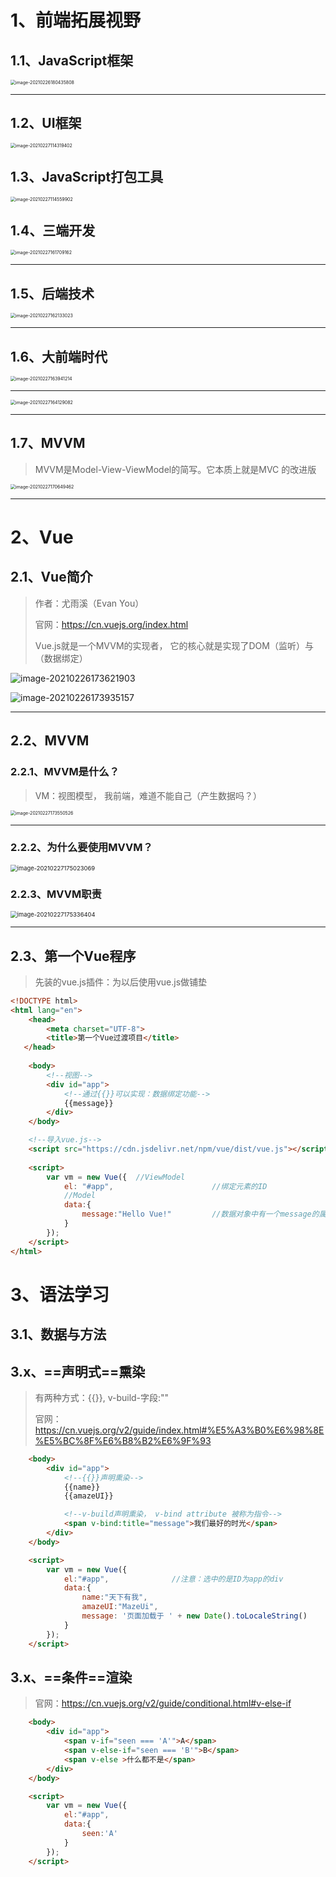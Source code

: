 # 1、前端拓展视野

## 1.1、JavaScript框架

<img src="https://gitee.com/sheep-are-flying-in-the-sky/my-picture/raw/master/picture8/image-20210226180435808.png" alt="image-20210226180435808" style="zoom:50%;" />

----

## 1.2、UI框架

<img src="https://gitee.com/sheep-are-flying-in-the-sky/my-picture/raw/master/picture8/image-20210227114319402.png" alt="image-20210227114319402" style="zoom:50%;" />

## 1.3、JavaScript打包工具

<img src="https://gitee.com/sheep-are-flying-in-the-sky/my-picture/raw/master/picture8/image-20210227114559902.png" alt="image-20210227114559902" style="zoom:50%;" />



## 1.4、三端开发

<img src="https://gitee.com/sheep-are-flying-in-the-sky/my-picture/raw/master/picture8/image-20210227161709162.png" alt="image-20210227161709162" style="zoom:50%;" />

---

## 1.5、后端技术

<img src="https://gitee.com/sheep-are-flying-in-the-sky/my-picture/raw/master/picture8/image-20210227162133023.png" alt="image-20210227162133023" style="zoom:50%;" />

---

## 1.6、大前端时代

<img src="https://gitee.com/sheep-are-flying-in-the-sky/my-picture/raw/master/picture8/image-20210227163941214.png" alt="image-20210227163941214" style="zoom:50%;" />

---

<img src="https://gitee.com/sheep-are-flying-in-the-sky/my-picture/raw/master/picture8/image-20210227164129082.png" alt="image-20210227164129082" style="zoom: 50%;" />

---

## 1.7、MVVM

> MVVM是Model-View-ViewModel的简写。它本质上就是MVC 的改进版

<img src="https://gitee.com/sheep-are-flying-in-the-sky/my-picture/raw/master/picture8/image-20210227170649462.png" alt="image-20210227170649462" style="zoom: 50%;" />

---



# 2、Vue

## 2.1、Vue简介

> 作者：尤雨溪（Evan You）
>
> 官网：https://cn.vuejs.org/index.html
>
> Vue.js就是一个MVVM的实现者， 它的核心就是实现了DOM（监听）与（数据绑定）

![image-20210226173621903](https://gitee.com/sheep-are-flying-in-the-sky/my-picture/raw/master/picture8/image-20210226173621903.png)

![image-20210226173935157](https://gitee.com/sheep-are-flying-in-the-sky/my-picture/raw/master/picture8/image-20210226173935157.png)

----



## 2.2、MVVM

### 2.2.1、MVVM是什么？

> VM：视图模型， 我前端，难道不能自己（产生数据吗？）

<img src="https://gitee.com/sheep-are-flying-in-the-sky/my-picture/raw/master/picture8/image-20210227173550526.png" alt="image-20210227173550526" style="zoom:50%;" />

----

### 2.2.2、为什么要使用MVVM？

<img src="https://gitee.com/sheep-are-flying-in-the-sky/my-picture/raw/master/picture8/image-20210227175023069.png" alt="image-20210227175023069" style="zoom:67%;" />



### 2.2.3、MVVM职责

<img src="https://gitee.com/sheep-are-flying-in-the-sky/my-picture/raw/master/picture8/image-20210227175336404.png" alt="image-20210227175336404" style="zoom: 67%;" />

---



## 2.3、第一个Vue程序

> 先装的vue.js插件：为以后使用vue.js做铺垫

~~~html
<!DOCTYPE html>
<html lang="en">
	<head>
        <meta charset="UTF-8">
        <title>第一个Vue过渡项目</title>
   </head>
    
    <body>
        <!--视图-->
        <div id="app">
            <!--通过{{}}可以实现：数据绑定功能-->
            {{message}}			
        </div>
    </body>

	<!--导入vue.js-->
	<script src="https://cdn.jsdelivr.net/npm/vue/dist/vue.js"></script>
    
    <script>
        var vm = new Vue({	//ViewModel
            el: "#app",						 //绑定元素的ID
            //Model
            data:{						     
                message:"Hello Vue!"		 //数据对象中有一个message的属性
            }	
        });
    </script>
</html>
~~~



# 3、语法学习

## 3.1、数据与方法









## 3.x、==声明式==熏染

> 有两种方式：{{}},  v-build-字段:""
>
> 官网：https://cn.vuejs.org/v2/guide/index.html#%E5%A3%B0%E6%98%8E%E5%BC%8F%E6%B8%B2%E6%9F%93

~~~html
    <body>
        <div id="app">
            <!--{{}}声明熏染-->
            {{name}}
            {{amazeUI}}

            <!--v-build声明熏染， v-bind attribute 被称为指令-->
            <span v-bind:title="message">我们最好的时光</span>		
        </div>
    </body>

    <script>
        var vm = new Vue({
            el:"#app",				//注意：选中的是ID为app的div
            data:{
                name:"天下有我",
                amazeUI:"MazeUi",
                message: '页面加载于 ' + new Date().toLocaleString()
            }
        });
    </script>
~~~



## 3.x、==条件==渲染

> 官网：https://cn.vuejs.org/v2/guide/conditional.html#v-else-if

~~~html
    <body>
        <div id="app">
            <span v-if="seen === 'A'">A</span>
            <span v-else-if="seen === 'B'">B</span>
            <span v-else >什么都不是</span>
        </div>
    </body>

    <script>
        var vm = new Vue({
            el:"#app",
            data:{
                seen:'A'
            }
        });
    </script>
~~~

